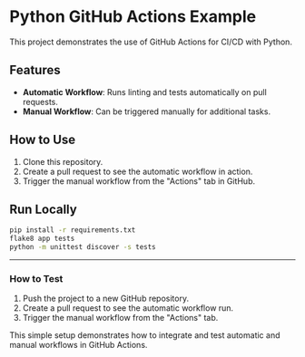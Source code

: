 # Python GitHub Actions Example

This project demonstrates the use of GitHub Actions for CI/CD with Python.

## Features
- **Automatic Workflow**: Runs linting and tests automatically on pull requests.
- **Manual Workflow**: Can be triggered manually for additional tasks.

## How to Use
1. Clone this repository.
2. Create a pull request to see the automatic workflow in action.
3. Trigger the manual workflow from the "Actions" tab in GitHub.

## Run Locally
```bash
pip install -r requirements.txt
flake8 app tests
python -m unittest discover -s tests
```

---

### **How to Test**

1. Push the project to a new GitHub repository.
2. Create a pull request to see the automatic workflow run.
3. Trigger the manual workflow from the "Actions" tab.

This simple setup demonstrates how to integrate and test automatic and manual workflows in GitHub Actions.